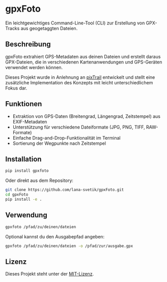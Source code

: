 # gpxFoto

Ein leichtgewichtiges Command-Line-Tool (CLI) zur Erstellung von GPX-Tracks aus geogetaggten Dateien.

## Beschreibung

gpxFoto extrahiert GPS-Metadaten aus deinen Dateien und erstellt daraus GPX-Dateien, die in verschiedenen Kartenanwendungen und GPS-Geräten verwendet werden können.

Dieses Projekt wurde in Anlehnung an [pixTrail](https://github.com/sukitsubaki/pixTrail) entwickelt und stellt eine zusätzliche Implementation des Konzepts mit leicht unterschiedlichem Fokus dar.

## Funktionen

- Extraktion von GPS-Daten (Breitengrad, Längengrad, Zeitstempel) aus EXIF-Metadaten
- Unterstützung für verschiedene Dateiformate (JPG, PNG, TIFF, RAW-Formate)
- Einfache Drag-and-Drop-Funktionalität im Terminal
- Sortierung der Wegpunkte nach Zeitstempel

## Installation

```bash
pip install gpxfoto
```

Oder direkt aus dem Repository:

```bash
git clone https://github.com/lana-svetik/gpxFoto.git
cd gpxFoto
pip install -e .
```

## Verwendung

```bash
gpxfoto /pfad/zu/deinen/dateien
```

Optional kannst du den Ausgabepfad angeben:

```bash
gpxfoto /pfad/zu/deinen/dateien -o /pfad/zur/ausgabe.gpx
```

## Lizenz

Dieses Projekt steht unter der [MIT-Lizenz](LICENSE).
